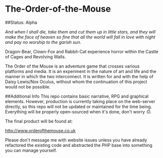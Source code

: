 # The-Order-of-the-Mouse

##Status: Alpha

<i>And when I shall die, take them and cut them up in little stars, and they will make the face of heaven so fine that all the world will fall in love with night and pay no worship to the garish sun.</i>

Dragon-Bear, Clown-Fox and Rabbit-Cat experience horror within the Castle of Cages and Revolving Walls.

The Order of the Mouse is an adventure game that crosses various platforms and media. It is an experiment
in the nature of art and life and the manner in which the two interconnect. It is written for and with the
help of Daisy Lewis/Nox Oculus, without whom the continuation of this project would not be possible.

##Additional Info
This repo contains basic narrative, RPG and graphical elements. However, production is currently taking place on the web-server directly, so this repo will not be updated or maintained for the time being. Everything will be properly open-sourced when it's done, don't worry :D.

The final product will be found at:

http://www.orderofthemouse.co.uk

Please don't message me with website issues unless you have already refactored the existing code and abstracted the PHP base into something you can manage yourself.


